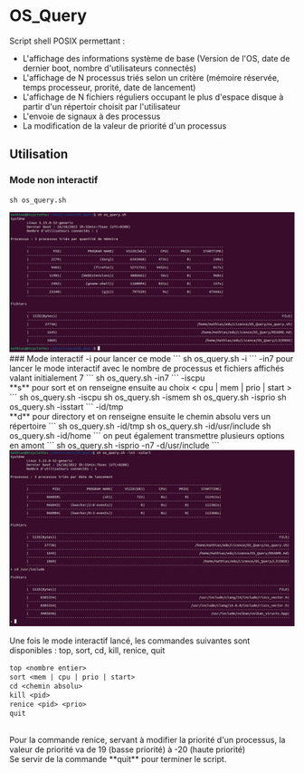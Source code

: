 # OS_Query
Script shell POSIX permettant :
- L'affichage des informations système de base (Version de l'OS, date de dernier boot, nombre d'utilisateurs connectés)
- L'affichage de N processus triés selon un critère (mémoire réservée, temps processeur, prorité, date de lancement)
- L'affichage de N fichiers réguliers occupant le plus d'espace disque à partir d'un répertoir choisit par l'utilisateur
- L'envoie de signaux à des processus
- La modification de la valeur de priorité d'un processus

## Utilisation

### Mode non interactif
```
sh os_query.sh
```
<img alt="mode non interactif" src="screen/mode_non_interactif.png">
### Mode interactif
-i pour lancer ce mode
```
sh os_query.sh -i
```
-in7 pour lancer le mode interactif avec le nombre de processus et fichiers affichés valant initialement 7
```
sh os_query.sh -in7
```
-iscpu <br/>
**s** pour sort et on renseigne ensuite au choix < cpu | mem | prio | start >
```
sh os_query.sh -iscpu
sh os_query.sh -ismem
sh os_query.sh -isprio
sh os_query.sh -isstart
```
-id/tmp <br/>
**d** pour directory et on renseigne ensuite le chemin absolu vers un répertoire
```
sh os_query.sh -id/tmp
sh os_query.sh -id/usr/include
sh os_query.sh -id/home
```
on peut également transmettre plusieurs options en amont
```
sh os_query.sh -isprio -n7 -d/usr/include
```
<img alt="mode interactif" src="screen/mode_interactif.png">
<br/>

Une fois le mode interactif lancé, les commandes suivantes sont disponibles : top, sort, cd, kill, renice, quit<br/>

```
top <nombre entier>
sort <mem | cpu | prio | start>
cd <chemin absolu>
kill <pid>
renice <pid> <prio>
quit
```
<br/>
Pour la commande renice, servant à modifier la priorité d'un processus, la valeur de priorité va de 19 (basse priorité) à -20 (haute priorité)<br/>
Se servir de la commande **quit** pour terminer le script.
